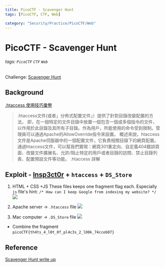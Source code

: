 ```yaml
---
title: PicoCTF - Scavenger Hunt
tags: [PicoCTF, CTF, Web]

category: "Security/Practice/PicoCTF/Web"
---
```


# PicoCTF - Scavenger Hunt
###### tags: `PicoCTF` `CTF` `Web`
Challenge: [Scavenger Hunt](http://mercury.picoctf.net:55079/)

## Background
[.htaccess 使用技巧彙整](https://icodding.blogspot.com/2015/10/htaccess.html)
> .htaccess文件(或者」分佈式配置文件」）提供了針對目錄改變配置的方法， 即，在一個特定的文件目錄中放置一個包含一個或多個指令的文件， 以作用於此目錄及其所有子目錄。作為用戶，所能使用的命令受到限制。管理員可以通過Apache的AllowOverride指令來設置。
概述來說，htaccess文件是Apache伺服器中的一個配置文件，它負責相關目錄下的網頁配置。通過htaccess文件，可以幫我們實現：網頁301重定向、自定義404錯誤頁面、改變文件擴展名、允許/阻止特定的用戶或者目錄的訪問、禁止目錄列表、配置預設文件等功能。
.htaccess 詳解

## Exploit - [Insp3ct0r](/gYsHjI-rSD6Lce-7eF6DyA) + `htaccess` + `DS_Store`
1. HTML + CSS +JS
These files keeps one fragment flag each. Especially `js` file's hint: `/* How can I keep Google from indexing my website? */`
![](https://i.imgur.com/wuX9KLT.png)

2. Apache server $\to$ `.htaccess` file
![](https://i.imgur.com/li2z8l4.png)

3. Mac computer $\to$ `.DS_Store` file
![](https://i.imgur.com/iZfLWZ3.png)

* Combine the fragment
`picoCTF{th4ts_4_l0t_0f_pl4c3s_2_lO0k_74cceb07}`

## Reference
[Scavenger Hunt write up](https://github.com/vivian-dai/PicoCTF2021-Writeup/blob/main/Web%20Exploitation/Scavenger%20Hunt/Scavenger%20Hunt.md)